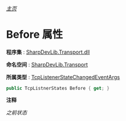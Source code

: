 ###### [主页](./Index.md "主页")

# Before 属性

**程序集** : [SharpDevLib.Transport.dll](./SharpDevLib.Transport.assembly.md "SharpDevLib.Transport.dll")

**命名空间** : [SharpDevLib.Transport](./SharpDevLib.Transport.namespace.md "SharpDevLib.Transport")

**所属类型** : [TcpListenerStateChangedEventArgs](./SharpDevLib.Transport.TcpListenerStateChangedEventArgs.md "TcpListenerStateChangedEventArgs")

``` csharp
public TcpListnerStates Before { get; }
```

**注释**

*之前状态*



